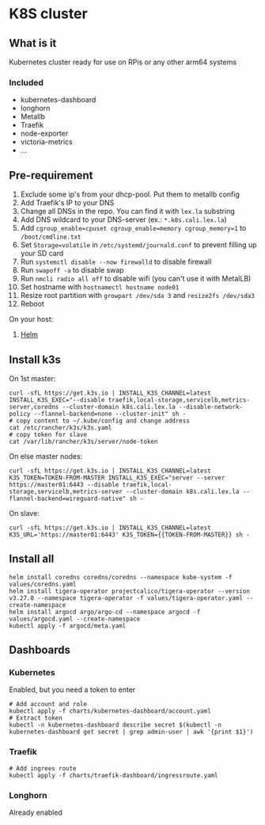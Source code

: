 # K8S cluster

## What is it

Kubernetes cluster ready for use on RPis or any other arm64 systems

### Included

* kubernetes-dashboard
* longhorn
* Metallb
* Traefik
* node-exporter
* victoria-metrics
* ...

## Pre-requirement

1. Exclude some ip's from your dhcp-pool. Put them to metallb config
2. Add Traefik's IP to your DNS
3. Change all DNSs in the repo. You can find it with `lex.la` substring
4. Add DNS wildcard to your DNS-server (ex.: `*.k8s.cali.lex.la`)
5. Add `cgroup_enable=cpuset cgroup_enable=memory cgroup_memory=1` to `/boot/cmdline.txt`
6. Set `Storage=volatile` in `/etc/systemd/journald.conf` to prevent filling up your SD card
7. Run `systemctl disable --now firewalld` to disable firewall
8. Run `swapoff -a` to disable swap
9. Run `nmcli radio all off` to disable wifi (you can't use it with MetalLB)
10. Set hostname with `hostnamectl hostname node01`
11. Resize root partition with `growpart /dev/sda 3` and `resize2fs /dev/sda3`
12. Reboot

On your host:

1. [Helm](https://helm.sh/docs/intro/install/)

## Install k3s

On 1st master:

```shell
curl -sfL https://get.k3s.io | INSTALL_K3S_CHANNEL=latest INSTALL_K3S_EXEC="--disable traefik,local-storage,servicelb,metrics-server,coredns --cluster-domain k8s.cali.lex.la --disable-network-policy --flannel-backend=none --cluster-init" sh -
# copy content to ~/.kube/config and change address
cat /etc/rancher/k3s/k3s.yaml
# copy token for slave
cat /var/lib/rancher/k3s/server/node-token
```

On else master nodes:

```shell
curl -sfL https://get.k3s.io | INSTALL_K3S_CHANNEL=latest K3S_TOKEN=TOKEN-FROM-MASTER INSTALL_K3S_EXEC="server --server https://master01:6443 --disable traefik,local-storage,servicelb,metrics-server --cluster-domain k8s.cali.lex.la --flannel-backend=wireguard-native" sh -
```

On slave:

```shell
curl -sfL https://get.k3s.io | INSTALL_K3S_CHANNEL=latest K3S_URL='https://master01:6443' K3S_TOKEN={{TOKEN-FROM-MASTER}} sh -
```

## Install all

```shell
helm install coredns coredns/coredns --namespace kube-system -f values/coredns.yaml
helm install tigera-operator projectcalico/tigera-operator --version v3.27.0 --namespace tigera-operator -f values/tigera-operator.yaml --create-namespace
helm install argocd argo/argo-cd --namespace argocd -f values/argocd.yaml --create-namespace
kubectl apply -f argocd/meta.yaml
```

## Dashboards

### Kubernetes

Enabled, but you need a token to enter

```shell
# Add account and role
kubectl apply -f charts/kubernetes-dashboard/account.yaml
# Extract token
kubectl -n kubernetes-dashboard describe secret $(kubectl -n kubernetes-dashboard get secret | grep admin-user | awk '{print $1}')
```

### Traefik

```shell
# Add ingrees route
kubectl apply -f charts/traefik-dashboard/ingressroute.yaml
```

### Longhorn

Already enabled
